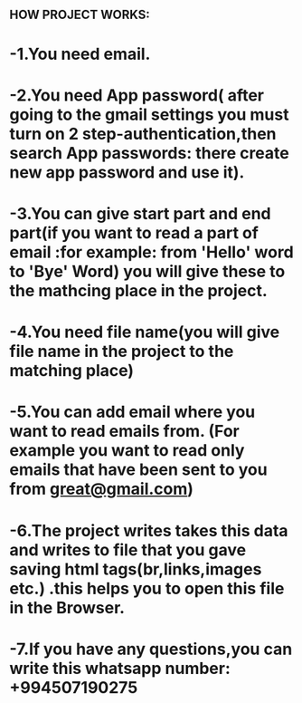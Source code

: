 ## HOW PROJECT WORKS:
# -1.You need email.
# -2.You need App password( after going to the gmail settings you must turn on 2 step-authentication,then search App passwords: there create new app password and use it).
# -3.You can give start part and end part(if you want to read a part of email :for example: from 'Hello' word to 'Bye' Word) you will give these to the mathcing place in the project.
# -4.You need file name(you will give file name in the project to the matching place)
# -5.You can add email where you want to read emails from. (For example you want to read only emails that have been sent to you from great@gmail.com)
# -6.The project writes takes this data and writes to file that you gave saving html tags(br,links,images etc.) .this helps you to open this file in the Browser.
# -7.If you have any questions,you can write this whatsapp number: +994507190275